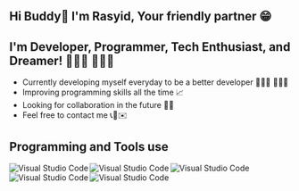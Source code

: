 ## Hi Buddy👋 I'm Rasyid, Your friendly partner 😁

## I'm Developer, Programmer, Tech Enthusiast, and Dreamer! 🧑🏽‍💻 👨🏽‍💻
- Currently developing myself everyday to be a better developer 🚴🏾‍♀️ 🏋🏽‍♂️ 
- Improving programming skills all the time 📈 
- Looking for collaboration in the future 👐🏽 
- Feel free to contact me 📞📲✉️

## Programming and Tools use
<img align="left" alt="Visual Studio Code" src="https://img.icons8.com/fluency/48/000000/visual-studio-code-2019.png">
<img align="left" alt="Visual Studio Code" src="https://img.icons8.com/color/50/000000/python.png">
<img align="left" alt="Visual Studio Code" src="https://img.icons8.com/color/50/000000/javascript.png">
<img align="left" alt="Visual Studio Code" src="https://img.icons8.com/fluency/48/000000/laravel.png"/>
<img align="left" alt="Visual Studio Code" src="https://img.icons8.com/ios/50/000000/php.png"/>
